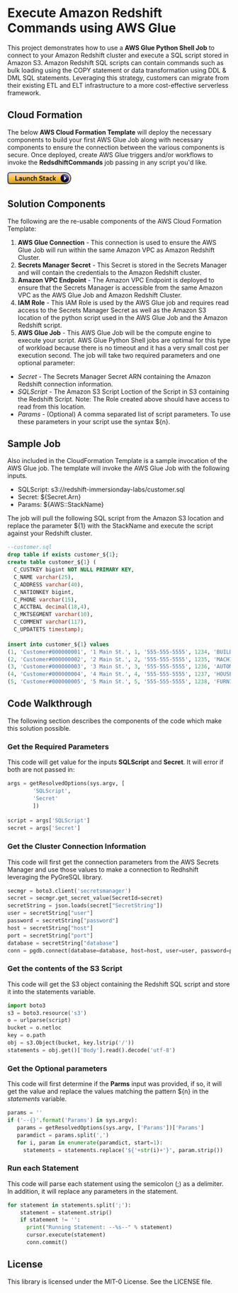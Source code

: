 # Execute Amazon Redshift Commands using AWS Glue

This project demonstrates how to use a **AWS Glue Python Shell Job** to connect to your Amazon Redshift cluster and execute a SQL script stored in Amazon S3.  Amazon Redshift SQL scripts can contain commands such as bulk loading using the COPY statement or data transformation using DDL & DML SQL statements.  Leveraging this strategy, customers can migrate from their existing ETL and ELT infrastructure to a more cost-effective serverless framework.   

## Cloud Formation

The below **AWS Cloud Formation Template** will deploy the necessary components to build your first AWS Glue Job along with necessary components to ensure the connection between the various components is secure.  Once deployed, create AWS Glue triggers and/or workflows to invoke the **RedsdhiftCommands** job passing in any script you'd like.

[![Launch](cloudformation-launch-stack.png)](https://console.aws.amazon.com/cloudformation/home?#/stacks/new?stackName=RedshiftCommands&templateURL=https://s3-us-west-2.amazonaws.com/redshift-immersionday-labs/RedshiftCommands.yaml)

## Solution Components

The following are the re-usable components of the AWS Cloud Formation Template:
1. **AWS Glue Connection** - This connection is used to ensure the AWS Glue Job will run within the same Amazon VPC as Amazon Redshift Cluster.
1. **Secrets Manager Secret** - This Secret is stored in the Secrets Manager and will contain the credentials to the Amazon Redshift cluster.
1. **Amazon VPC Endpoint** - The Amazon VPC Endpoint is deployed to ensure that the Secrets Manager is accessible from the same Amazon VPC as the AWS Glue Job and Amazon Redshift Cluster.
1. **IAM Role** - This IAM Role is used by the AWS Glue job and requires read access to the Secrets Manager Secret as well as the Amazon S3 location of the python script used in the AWS Glue Job and the Amazon Redshift script.
1. **AWS Glue Job** - This AWS Glue Job will be the compute engine to execute your script. AWS Glue Python Shell jobs are optimal for this type of workload because there is no timeout and it has a very small cost per execution second. The job will take two required parameters and one optional parameter:
* *Secret* - The Secrets Manager Secret ARN containing the Amazon Redshift connection information.
* *SQLScript* - The Amazon S3 Script Loction of the Script in S3 containing the Redshift Script.  Note: The Role created above should have access to read from this location.
* *Params* - (Optional) A comma separated list of script parameters.  To use these parameters in your script use the syntax ${n}.

## Sample Job
Also included in the CloudFormation Template is a sample invocation of the AWS Glue job.  The template will invoke the AWS Glue Job with the following inputs.
* SQLScript: s3://redshift-immersionday-labs/customer.sql
* Secret: ${Secret.Arn}
* Params: ${AWS::StackName}

The job will pull the following SQL script from the Amazon S3 location and replace the parameter ${1} with the StackName and execute the script against your Redshift cluster.

```sql
--customer.sql
drop table if exists customer_${1};
create table customer_${1} (
  C_CUSTKEY bigint NOT NULL PRIMARY KEY,
  C_NAME varchar(25),
  C_ADDRESS varchar(40),
  C_NATIONKEY bigint,
  C_PHONE varchar(15),
  C_ACCTBAL decimal(18,4),
  C_MKTSEGMENT varchar(10),
  C_COMMENT varchar(117),
  C_UPDATETS timestamp);

insert into customer_${1} values
(1, 'Customer#000000001', '1 Main St.', 1, '555-555-5555', 1234, 'BUILDING', 'comment1', current_timestamp),
(2, 'Customer#000000002', '2 Main St.', 2, '555-555-5555', 1235, 'MACHINERY', 'comment2', current_timestamp),
(3, 'Customer#000000003', '3 Main St.', 3, '555-555-5555', 1236, 'AUTOMOBILE', 'comment3', current_timestamp),
(4, 'Customer#000000004', '4 Main St.', 4, '555-555-5555', 1237, 'HOUSEHOLD', 'comment4', current_timestamp),
(5, 'Customer#000000005', '5 Main St.', 5, '555-555-5555', 1238, 'FURNITURE', 'comment5', current_timestamp);
```

## Code Walkthrough
The following section describes the components of the code which make this solution possible.

### Get the Required Parameters
This code will get value for the inputs **SQLScript** and **Secret**.  It  will error if both are not passed in:
```Python
args = getResolvedOptions(sys.argv, [
        'SQLScript',
        'Secret'
        ])

script = args['SQLScript']
secret = args['Secret']
```

### Get the Cluster Connection Information
This code will first get the connection parameters from the AWS Secrets Manager and use those values to make a connection to Redhshift leveraging the PyGreSQL library.
```Python
secmgr = boto3.client('secretsmanager')
secret = secmgr.get_secret_value(SecretId=secret)
secretString = json.loads(secret["SecretString"])
user = secretString["user"]
password = secretString["password"]
host = secretString["host"]
port = secretString["port"]
database = secretString["database"]
conn = pgdb.connect(database=database, host=host, user=user, password=password, port=port)
```

### Get the contents of the S3 Script
This code will get the S3 object containing the Redshift SQL script and store it into the statements variable.
```Python
import boto3
s3 = boto3.resource('s3')
o = urlparse(script)
bucket = o.netloc
key = o.path
obj = s3.Object(bucket, key.lstrip('/'))
statements = obj.get()['Body'].read().decode('utf-8')
```

### Get the Optional parameters
This code will first determine if the **Parms** input was provided, if so, it will get the value and replace the values matching the pattern ${n} in the *statements* variable.
```Python
params = ''
if ('--{}'.format('Params') in sys.argv):
   params = getResolvedOptions(sys.argv, ['Params'])['Params']
   paramdict = params.split(',')
   for i, param in enumerate(paramdict, start=1):
     statements = statements.replace('${'+str(i)+'}', param.strip())                  
```

### Run each Statement
This code will parse each statement using the semicolon (;) as a delimiter.  In addition, it will replace any parameters in the statement.
```Python
for statement in statements.split(';'):
    statement = statement.strip()
    if statement != '':
      print("Running Statement: --%s--" % statement)
      cursor.execute(statement)
      conn.commit()
```

## License

This library is licensed under the MIT-0 License. See the LICENSE file.

